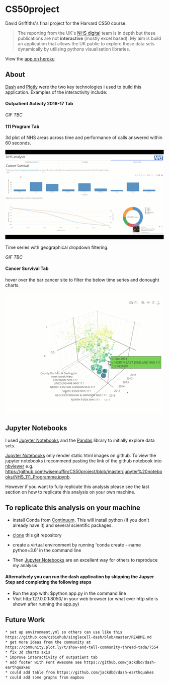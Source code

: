 # CS50project
David Griffiths's final project for the Harvard CS50 course. 

> 
> The reporting from the UK's [NHS digital](https://digital.nhs.uk/) team is in depth but these publications are not **interactive** (mostly excel based). My aim is build an application that allows the UK public to explore these data sets dynamically by utilising pythons visualisation libraries.
>

View the [app on heroku](https://nhs-dash-app.herokuapp.com/)


## About

[Dash](https://plot.ly/dash) and [Plotly](https://plot.ly/) were the two key technologies i used to build this application. Examples of the interactivity include:

#### Outpatient Activity 2016-17 Tab

*GIF TBC*

#### 111 Program Tab

3d plot of NHS areas across time and performance of calls answered within 60 seconds.


![Demo](https://github.com/wisemuffin/CS50project/blob/master/documenation/nhs-cancer-dash.gif?raw=true)

Time series with geographical dropdown filtering.  

*GIF TBC*

#### Cancer Survival Tab

hover over the bar cancer site to filter the below time series and donought charts. 

![Demo2](https://github.com/wisemuffin/CS50project/blob/master/documenation/nhs-111-dash.gif?raw=true)

## Jupyter Notebooks

I used [Jupyter Notebooks](http://jupyter.org/) and the [Pandas](https://pandas.pydata.org/) library to initially explore data sets.  

[Jupyter Notebooks](http://jupyter.org/) only render static html images on github. To view the jupyter notebooks i recommend pasting the link of the github notebook into [nbviewer](https://nbviewer.jupyter.org/) e.g. https://github.com/wisemuffin/CS50project/blob/master/jupyter%20notebooks/NHS_111_Programme.ipynb.

However if you want to fully replicate this analysis please see the last section on how to replicate this analysis on your own machine.  



## To replicate this analysis on your machine
* install Conda from [Continuum](https://anaconda.org/anaconda/continuum-docs). This will install python (if you don't already have it) and several scientific packages.
* [clone](https://help.github.com/articles/cloning-a-repository/) this git repository
* create a virtual environment by running 'conda create --name <choose your name of environment> python=3.6' in the command line

* Then [Jupyter Notebooks](http://jupyter.org/) are an excellent way for others to reproduce my analysis

#### Alternatively you can run the dash application by skipping the Jupyer Step and completing the following steps

* Run the app with: $python app.py in the command line
* Visit http:127.0.0.1:8050/ in your web browser (or what ever http site is shown after running the app.py)

## Future Work

```
* set up environment.yml so others can use like this https://github.com/czbiohub/singlecell-dash/blob/master/README.md
* get more ideas from the community at https://community.plot.ly/t/show-and-tell-community-thread-tada/7554
* fix 3d charts axis
* improve interactivity of outpatient tab
* add footer with Font Awesome see https://github.com/jackdbd/dash-earthquakes
* could add table from https://github.com/jackdbd/dash-earthquakes
* could add some graphs from mapbox
```
